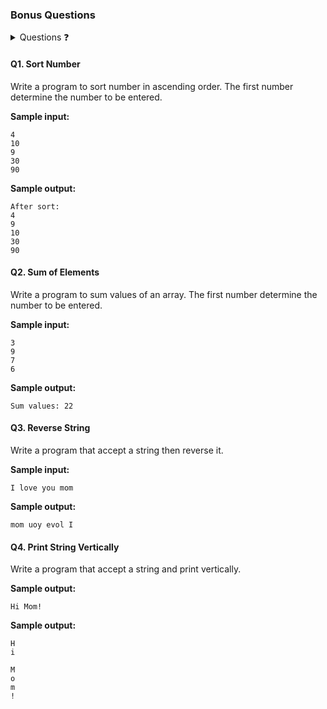 ### Bonus Questions

<details><summary>Questions ❓</summary>

- [Q1](#q1-sort-number)
- [Q2](#q2-sum-of-elements)
- [Q3](#q3-reverse-string)
- [Q4](#q4-print-string-vertically)

</details>

#### Q1. Sort Number

Write a program to sort number in ascending order. The first number determine the number to be entered.

**Sample input:**

```
4
10
9
30
90
```

**Sample output:**

```
After sort:
4
9
10
30
90
```

#### Q2. Sum of Elements

Write a program to sum values of an array. The first number determine the number to be entered.

**Sample input:**

```
3
9
7
6
```

**Sample output:**

```
Sum values: 22
```

#### Q3. Reverse String

Write a program that accept a string then reverse it.

**Sample input:**

```
I love you mom
```

**Sample output:**

```
mom uoy evol I
```

#### Q4. Print String Vertically

Write a program that accept a string and print vertically.

**Sample output:**

```
Hi Mom!
```

**Sample output:**

```
H
i

M
o
m
!
```
